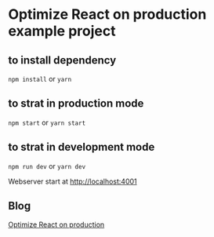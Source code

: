 # Optimize React on production example project #

## to install dependency ##

`npm install` or `yarn`

## to strat in production mode ##

`npm start` or `yarn start`

## to strat in development mode ##

`npm run dev` or `yarn dev`

Webserver start at [http://localhost:4001](http://localhost:4001)

## Blog ##
[Optimize React on production](https://engineering.thinknet.co.th/%E0%B9%80%E0%B8%9E%E0%B8%B4%E0%B9%88%E0%B8%A1%E0%B8%9B%E0%B8%A3%E0%B8%B0%E0%B8%AA%E0%B8%B4%E0%B8%97%E0%B8%98%E0%B8%B4%E0%B8%A0%E0%B8%B2%E0%B8%9E%E0%B9%82%E0%B8%84%E0%B9%89%E0%B8%94-react-%E0%B8%9A%E0%B8%99-production-50fc6588d717)
